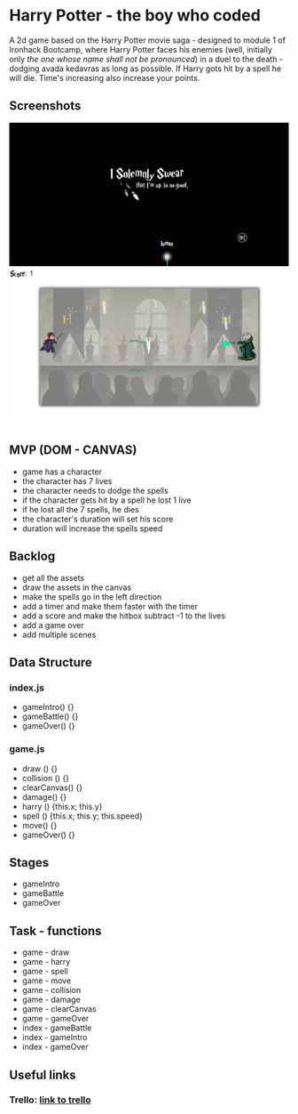 # Harry Potter - the boy who coded
A 2d game based on the Harry Potter movie saga - designed to module 1 of Ironhack Bootcamp, where Harry Potter faces his enemies (well, initially only *the one whose name shall not be pronounced*) in a duel to the death - dodging avada kedavras as long as possible. If Harry gots hit by a spell he will die. Time's increasing also increase your points.

## Screenshots
<img width="550px" src="images/screenshotIntro.png"> <img width="550px" src="images/screenshotGame.png">

## MVP (DOM - CANVAS)
  - game has a character 
  - the character has 7 lives
  - the character needs to dodge the spells
  - if the character gets hit by a spell he lost 1 live
  - if he lost all the 7 spells, he dies
  - the character's duration will set his score
  - duration will increase the spells speed
## Backlog
  - get all the assets
  - draw the assets in the canvas
  - make the spells go in the left direction
  - add a timer and make them faster with the timer
  - add a score and make the hitbox subtract -1 to the lives
  - add a game over
  - add multiple scenes

## Data Structure

### index.js
  - gameIntro() {}
  - gameBattle() {}
  - gameOver() {}

### game.js
  - draw () {}
  - collision () {}
  - clearCanvas() {}
  - damage() {}
  - harry () {this.x; this.y}
  - spell () {this.x; this.y; this.speed}
  - move() {}
  - gameOver() {}

## Stages
  - gameIntro
  - gameBattle
  - gameOver

## Task - functions
  - game - draw
  - game - harry
  - game - spell
  - game - move
  - game - collision
  - game - damage
  - game - clearCanvas
  - game - gameOver
  - index - gameBattle
  - index - gameIntro
  - index - gameOver

## Useful links

### Trello: [link to trello](https://trello.com/b/UeUWBeLA/harry-potter-the-boy-who-coded)





